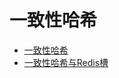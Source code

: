 # 一致性哈希
- [一致性哈希](https://www.cnblogs.com/lpfuture/p/5796398.html)
- [一致性哈希与Redis槽](https://blog.csdn.net/weixin_42470128/article/details/108927241)